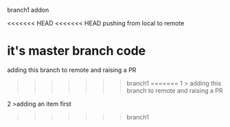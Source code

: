 branch1 addon

<<<<<<< HEAD
<<<<<<< HEAD
pushing from local to remote 

it's master branch code
=======
adding this branch to remote and raising a PR 
>>>>>>> branch1
=======
1 > adding this branch to remote and raising a PR 

2 >adding an item first 

>>>>>>> branch1
